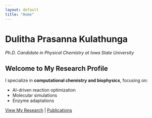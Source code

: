 ```yaml
---
layout: default
title: "Home"
---
```

# Dulitha Prasanna Kulathunga  
_Ph.D. Candidate in Physical Chemistry at Iowa State University_  

## Welcome to My Research Profile  
I specialize in **computational chemistry and biophysics**, focusing on:  
- AI-driven reaction optimization  
- Molecular simulations  
- Enzyme adaptations  

[View My Research](/research) | [Publications](/publications)  
